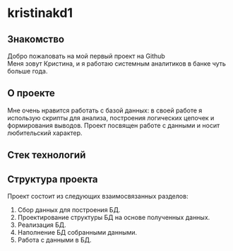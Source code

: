 # kristinakd1
## Знакомство
Добро пожаловать на мой первый проект на Github  
Меня зовут Кристина, и я работаю системным аналитиков в банке чуть больше года.

## О проекте 
Мне очень нравится работать с базой данных: в своей работе я использую скрипты для анализа, построения логических цепочек и формирования выводов.
Проект посвящен работе с данными и носит любительский характер.

## Стек технологий

## Структура проекта 
Проект состоит из следующих взаимосвязанных разделов:  
1. Сбор данных для построения БД.
2. Проектирование структуры БД на основе полученных данных.
3. Реализация БД.
4. Наполнение БД собранными данными.
5. Работа с данными в БД. 
